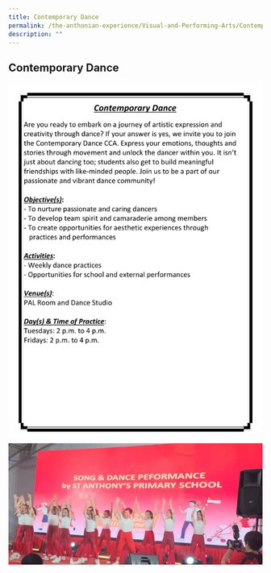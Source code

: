 ```yaml
---
title: Contemporary Dance
permalink: /the-anthonian-experience/Visual-and-Performing-Arts/Contemporary-Dance/
description: ""
---
```

## Contemporary Dance

![](/images/CCA%202023_Sep/cca-09.png)
![](/images/contemporary%20dance1.jpeg)